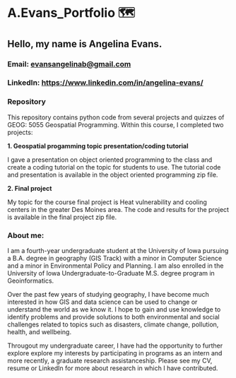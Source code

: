 # A.Evans_Portfolio 🗺️
## Hello, my name is Angelina Evans. 

### Email: evansangelinab@gmail.com
### LinkedIn: https://www.linkedin.com/in/angelina-evans/


### Repository
This repository contains python code from several projects and quizzes of GEOG: 5055 Geospatial Programming. 
Within this course, I completed two projects: 

**1. Geospatial progamming topic presentation/coding tutorial**
   
   I gave a presentation on object oriented programming to the class and create a coding tutorial on the topic for students to use. The tutorial code and presentation is     available in the object oriented programming zip file. 
   
**2. Final project**
   
   My topic for the course final project is Heat vulnerability and cooling centers in the greater Des Moines area. The code and results for the project is available in the     final project zip file. 
   

### About me:

I am a fourth-year undergraduate student at the University of Iowa pursuing a B.A. degree in geography (GIS Track) with a minor in Computer Science and a minor in Environmental Policy and Planning. I am also enrolled in the University of Iowa Undergraduate-to-Graduate M.S. degree program in Geoinformatics.

Over the past few years of studying geography, I have become much interested in how GIS and data science can be used to change or understand the world as we know it. I hope to gain and use knowledge to identify problems and provide solutions to both environmental and social challenges related to topics such as disasters, climate change, pollution, health, and wellbeing. 

Througout my undergraduate career, I have had the opportunity to further explore explore my interests by participating in programs as an intern and more recently, a graduate research assistanceship. Please see my CV, resume or LinkedIn for more about research in which I have contributed. 

                                                                                                                     

